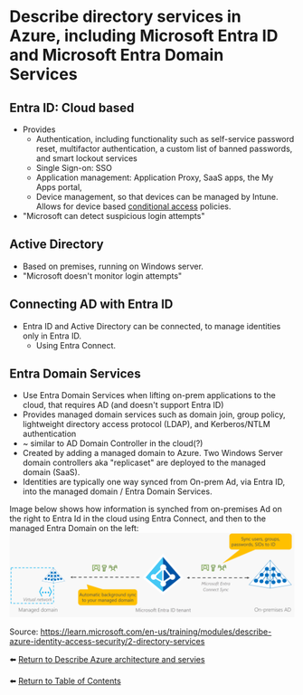 # Describe directory services in Azure, including Microsoft Entra ID and Microsoft Entra Domain Services

## Entra ID: Cloud based
* Provides
  * Authentication, including functionality such as self-service password reset, multifactor authentication, a custom list of banned passwords, and smart lockout services
  * Single Sign-on: SSO
  * Application management: Application Proxy, SaaS apps, the My Apps portal,
  * Device management, so that devices can be managed by Intune. Allows for device based [conditional access](44-Describe-Microsoft-Entra-Conditional-Access.md) policies. 
* "Microsoft can detect suspicious login attempts"

## Active Directory
* Based on premises, running on Windows server.
* "Microsoft doesn't monitor login attempts"

## Connecting AD with Entra ID
* Entra ID and Active Directory can be connected, to manage identities only in Entra ID.
  * Using Entra Connect.

## Entra Domain Services
* Use Entra Domain Services when lifting on-prem applications to the cloud, that requires AD (and doesn't support Entra ID)
* Provides managed domain services such as domain join, group policy, lightweight directory access protocol (LDAP), and Kerberos/NTLM authentication
* ~ similar to AD Domain Controller in the cloud(?)
* Created by adding a managed domain to Azure. Two Windows Server domain controllers aka "replicaset" are deployed to the managed domain (SaaS).
* Identities are typically one way synced from On-prem Ad, via Entra ID, into the managed domain / Entra Domain Services.

Image below shows how information is synched from on-premises Ad on the right to Entra Id in the cloud using Entra Connect, and then to the managed Entra Domain on the left:
![Information is synched from On-prem Ad, via Entra ID, into the managed domain / Entra Domain Services](img/Entra-domain-services.png)

Source: https://learn.microsoft.com/en-us/training/modules/describe-azure-identity-access-security/2-directory-services

⬅️ [Return to Describe Azure architecture and servies](README.md)

⬅️ [Return to Table of Contents](../README.md)